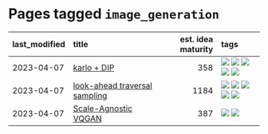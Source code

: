 # Pages tagged `image_generation`

|last_modified|title|est. idea maturity|tags
|:---|:---|---:|:---|
|2023-04-07|[karlo + DIP](../karlo-dip.md)|358|[![](https://img.shields.io/badge/tag-deepimageprior-81aec0)](../tags/deepimageprior.md) [![](https://img.shields.io/badge/tag-experimental-496a1)](../tags/experimental.md) [![](https://img.shields.io/badge/tag-image_generation-394ee4)](../tags/image_generation.md) [![](https://img.shields.io/badge/tag-prior-d12fe)](../tags/prior.md) [![](https://img.shields.io/badge/tag-wip-b25b5)](../tags/wip.md)|
|2023-04-07|[look-ahead traversal sampling](../look-ahead-traversal-sampling.md)|1184|[![](https://img.shields.io/badge/tag-MCMC-3ed1c7)](../tags/MCMC.md) [![](https://img.shields.io/badge/tag-animation-a68128)](../tags/animation.md) [![](https://img.shields.io/badge/tag-control-57146)](../tags/control.md) [![](https://img.shields.io/badge/tag-experimental-496a1)](../tags/experimental.md) [![](https://img.shields.io/badge/tag-image_generation-394ee4)](../tags/image_generation.md)|
|2023-04-07|[Scale-Agnostic VQGAN](../scale-agnostic_VQGAN.md)|387|[![](https://img.shields.io/badge/tag-experimental-496a1)](../tags/experimental.md) [![](https://img.shields.io/badge/tag-image_generation-394ee4)](../tags/image_generation.md)|